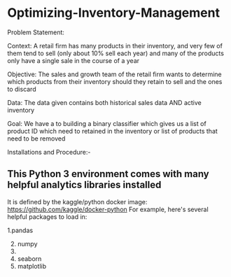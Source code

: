 # Optimizing-Inventory-Management

Problem Statement:

Context: A retail firm has many products in their inventory, and very few of them tend to sell (only about 10% sell each year) and many of the products only have a single sale in the course of a year

Objective: The sales and growth team of the retail firm wants to determine which products from their inventory should they retain to sell and the ones to discard

Data: The data given contains both historical sales data AND active inventory

Goal: We have a to building a binary classifier which gives us a list of product ID which need to retained in the inventory or list of products that need to be removed

Installations and Procedure:-

## This Python 3 environment comes with many helpful analytics libraries installed
It is defined by the kaggle/python docker image: https://github.com/kaggle/docker-python
For example, here's several helpful packages to load in:

1.pandas

2. numpy 
3. 
4. seaborn
5. matplotlib


